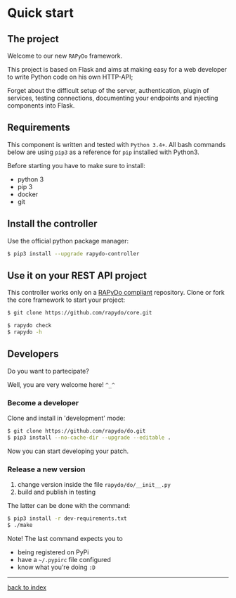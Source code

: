 # Quick start #

## The project ##

Welcome to our new `RAPyDo` framework.

This project is based on Flask and aims at making easy for a web developer
to write Python code on his own HTTP-API;

Forget about the difficult setup of the server, authentication,
plugin of services, testing connections, documenting your endpoints
and injecting components into Flask.

## Requirements

This component is written and tested with `Python 3.4+`.
All bash commands below are using `pip3` as a reference for `pip` installed with Python3.

Before starting you have to make sure to install:

- python 3
- pip 3
- docker
- git

## Install the controller

Use the official python package manager:

```bash
$ pip3 install --upgrade rapydo-controller
```

## Use it on your REST API project

This controller works only on a [RAPyDo compliant](https://github.com/rapydo) repository.
Clone or fork the core framework to start your project:

```bash
$ git clone https://github.com/rapydo/core.git

$ rapydo check
$ rapydo -h
```

## Developers

Do you want to partecipate?

Well, you are very welcome here! `^_^`

### Become a developer

Clone and install in 'development' mode:

```bash
$ git clone https://github.com/rapydo/do.git
$ pip3 install --no-cache-dir --upgrade --editable .
```

Now you can start developing your patch.

### Release a new version

1. change version inside the file `rapydo/do/__init__.py`
2. build and publish in testing

The latter can be done with the command:

```bash
$ pip3 install -r dev-requirements.txt
$ ./make
```

Note! The last command expects you to

- being registered on PyPi
- have a `~/.pypirc` file configured
- know what you're doing `:D`


---

[back to index](../)
